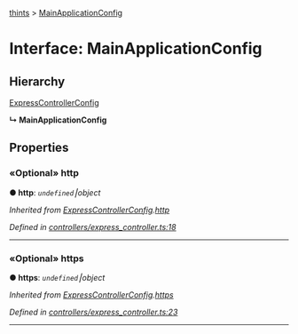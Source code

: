 [thints](../README.md) > [MainApplicationConfig](../interfaces/mainapplicationconfig.md)



# Interface: MainApplicationConfig

## Hierarchy


 [ExpressControllerConfig](expresscontrollerconfig.md)

**↳ MainApplicationConfig**








## Properties
<a id="http"></a>

### «Optional» http

**●  http**:  *`undefined`⎮object* 

*Inherited from [ExpressControllerConfig](expresscontrollerconfig.md).[http](expresscontrollerconfig.md#http)*

*Defined in [controllers/express_controller.ts:18](https://github.com/digitalinfluencers/ThinTS/blob/d0ee093/src/controllers/express_controller.ts#L18)*





___

<a id="https"></a>

### «Optional» https

**●  https**:  *`undefined`⎮object* 

*Inherited from [ExpressControllerConfig](expresscontrollerconfig.md).[https](expresscontrollerconfig.md#https)*

*Defined in [controllers/express_controller.ts:23](https://github.com/digitalinfluencers/ThinTS/blob/d0ee093/src/controllers/express_controller.ts#L23)*





___


